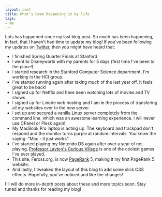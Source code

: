 ```yaml
---
layout: post
title: What’s been happening in my life
tags:
- me
---
```


Lots has happened since my last blog post. So much has been happening, in fact, that I haven't had time to update my blog! If you've been following my updates on [Twitter](http://www.twitter.com/FreeTheFeross), then you might have heard that:

- I finished Spring Quarter Finals at Stanford.
- I went to Disneyworld with my parents for 5 days (first time I've been to the place!).
- I started research in the Stanford Computer Science department. I'm working in the HCI group.
- I've started running again after taking much of the last year off. It feels great to be back!
- I signed up for Netflix and have been watching lots of movies and TV shows.
- I signed up for Linode web hosting and I am in the process of transfering all my websites over to the new server.
- I set up and secured a vanilla Linux server completely from the command line, which was an awesome learning experience. I will never use CPanel or Plesk again!
- My MacBook Pro laptop is acting up. The keyboard and trackpad don't respond and the monitor turns purple at random intervals. You know the saying: "Mac - it just works".
- I've started playing my Nintendo DS again after over a year of not playing. [Professor Layton's Curious Village](http://professorlaytonds.com/) is one of the coolest games I've ever played.
- This site, Feross.org, is now [PageRank](http://en.wikipedia.org/wiki/PageRank) 5, making it my first PageRank 5 website.
- And lastly, I tweaked the layout of this blog to add some slick CSS effects. Hopefully, you've noticed and like the changes!

I'll will do more in-depth posts about these and more topics soon. Stay tuned and thanks for reading my blog!
